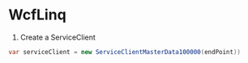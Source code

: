 # WcfLinq

1. Create a ServiceClient

```csharp
var serviceClient = new ServiceClientMasterData100000(endPoint))
```
